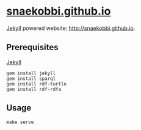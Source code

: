 # [snaekobbi.github.io][]
[Jekyll][] powered website: http://snaekobbi.github.io.

## Prerequisites
[Jekyll][]

    gem install jekyll
    gem install sparql
    gem install rdf-turtle
    gem install rdf-rdfa

## Usage

    make serve


[snaekobbi.github.io]: https://github.com/snaekobbi/snaekobbi.github.io
[jekyll]: http://jekyllrb.com
